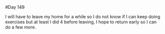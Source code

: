 #Day 149

I will have to leave my home for a while so I do not know if I can keep doing exercises but at least I did 4 before leaving, I hope to return early so I can do a few more.